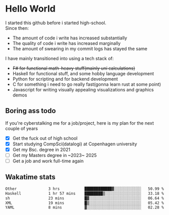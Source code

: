 # Hello World

I started this github before i started high-school.  
Since then:
- The amount of code i write has increased substantially
- The quality of code i write has increased marginally
- The amount of swearing in my commit logs has stayed the same

I have mainly transitioned into using a tech stack of:
- ~~F# for functional math-heavy stuff(mainly uni calculations)~~
- Haskell for functional stuff, and some hobby language development
- Python for scripting and for backend development
- C for something i need to go really fast(gonna learn rust at some point)
- Javascript for writing visually appealing visualizations and graphics demos

## Boring ass todo
If you're cyberstalking me for a job/project, here is my plan for the next couple of years
- [x] Get the fuck out of high school
- [x] Start studying CompSci(datalogi) at Copenhagen university
- [x] Get my Bsc. degree in 2021
- [ ] Get my Masters degree in ~2023~ 2025
- [ ] Get a job and work full-time again

## Wakatime stats
<!--START_SECTION:waka-->

```txt
Other              3 hrs           ████████████▓░░░░░░░░░░░░   50.99 %
Haskell            1 hr 57 mins    ████████▒░░░░░░░░░░░░░░░░   33.18 %
sh                 23 mins         █▓░░░░░░░░░░░░░░░░░░░░░░░   06.64 %
XML                19 mins         █▒░░░░░░░░░░░░░░░░░░░░░░░   05.42 %
YAML               8 mins          ▓░░░░░░░░░░░░░░░░░░░░░░░░   02.28 %
```

<!--END_SECTION:waka-->
